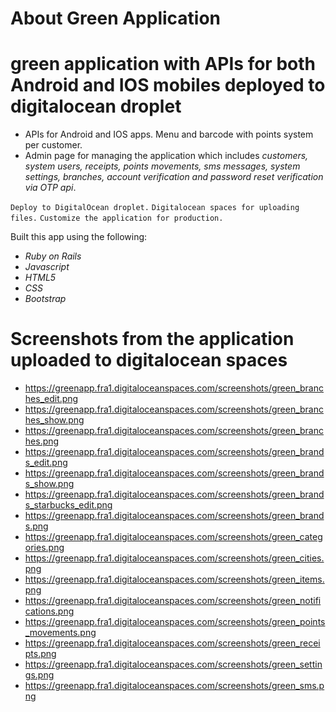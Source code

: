 # About Green Application
# green application with APIs for both Android and IOS mobiles deployed to digitalocean droplet
* APIs for Android and IOS apps. Menu and barcode with points system per customer. 
* Admin page for managing the application which includes  *customers, system users, receipts, points movements, sms messages, system settings, branches, account verification and password reset verification via OTP api*. 

` Deploy to DigitalOcean droplet. `
` Digitalocean spaces for uploading files. `
` Customize the application for production. `

Built this app using the following:
* *Ruby on Rails*
* *Javascript*
* *HTML5*
* *CSS*
* *Bootstrap*

# Screenshots from the application uploaded to digitalocean spaces
* https://greenapp.fra1.digitaloceanspaces.com/screenshots/green_branches_edit.png
* https://greenapp.fra1.digitaloceanspaces.com/screenshots/green_branches_show.png
* https://greenapp.fra1.digitaloceanspaces.com/screenshots/green_branches.png
* https://greenapp.fra1.digitaloceanspaces.com/screenshots/green_brands_edit.png
* https://greenapp.fra1.digitaloceanspaces.com/screenshots/green_brands_show.png
* https://greenapp.fra1.digitaloceanspaces.com/screenshots/green_brands_starbucks_edit.png
* https://greenapp.fra1.digitaloceanspaces.com/screenshots/green_brands.png
* https://greenapp.fra1.digitaloceanspaces.com/screenshots/green_categories.png
* https://greenapp.fra1.digitaloceanspaces.com/screenshots/green_cities.png
* https://greenapp.fra1.digitaloceanspaces.com/screenshots/green_items.png
* https://greenapp.fra1.digitaloceanspaces.com/screenshots/green_notifications.png
* https://greenapp.fra1.digitaloceanspaces.com/screenshots/green_points_movements.png
* https://greenapp.fra1.digitaloceanspaces.com/screenshots/green_receipts.png
* https://greenapp.fra1.digitaloceanspaces.com/screenshots/green_settings.png
* https://greenapp.fra1.digitaloceanspaces.com/screenshots/green_sms.png
